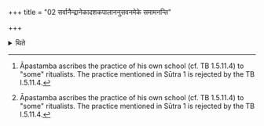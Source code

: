 +++
title = "02 सर्वानैन्द्रानेकादशकपालाननुसवनमेके समामनन्ति"

+++

<details><summary>थिते</summary>

2. According to the opinion of some (ritualists)[^1] (there should be) all the sacrificial breads to be offered to Indra, to be prepared on eleven potsherds and at all the pressings.[^1]   

[^1]: Āpastamba ascribes the practice of his own school (cf. TB 1.5.11.4) to "some" ritualists. The practice mentioned in Sūtra 1 is rejected by the TB I.5.11.4.  
</details>
